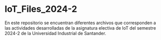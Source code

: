 # IoT_Files_2024-2
En este repositorio se encuentran diferentes archivos que corresponden a las actividades desarrolladas de la asignatura electiva de IoT del semestre 2024-2 de la Universidad Industrial de Santander.
